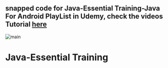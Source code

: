 ## snapped code for Java-Essential Training-Java For Android PlayList in Udemy, check the videos Tutorial  [here](https://www.udemy.com/java-essential-training/)



![main](http://attach.alruabye.net/androidTutorialForBeginners/javatraning.jpg)
# Java-Essential Training
